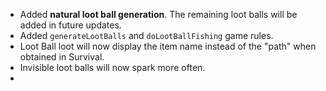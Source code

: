 - Added **natural loot ball generation**. The remaining loot balls will be added in future updates.
- Added ```generateLootBalls``` and ```doLootBallFishing``` game rules.
- Loot Ball loot will now display the item name instead of the "path" when obtained in Survival.
- Invisible loot balls will now spark more often.
- 